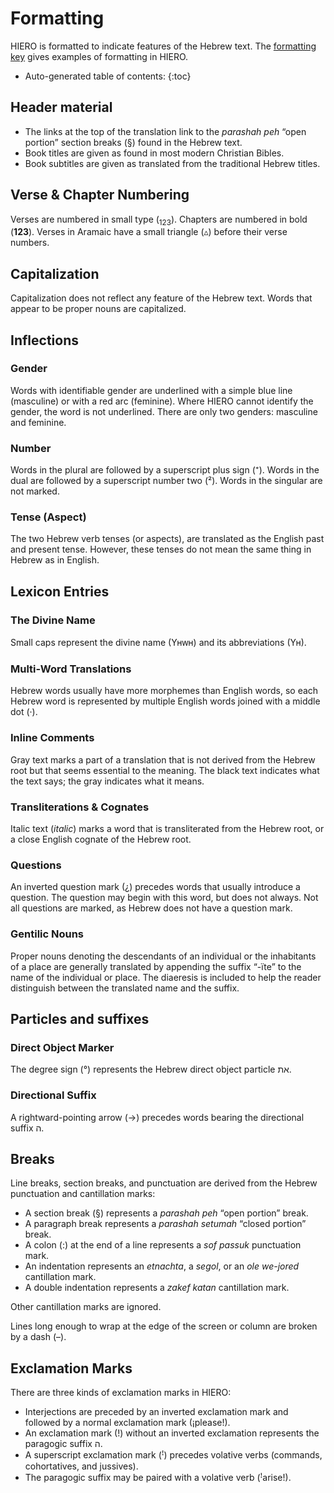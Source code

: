 # Formatting
HIERO is formatted to indicate features of the Hebrew text. The [formatting key](read/key.html) gives examples of formatting in HIERO.

* Auto-generated table of contents:
{:toc}

## Header material
- The links at the top of the translation link to the *parashah peh* “open portion” section breaks (§) found in the Hebrew text.
- Book titles are given as found in most modern Christian Bibles.
- Book subtitles are given as translated from the traditional Hebrew titles.

## Verse & Chapter Numbering
Verses are numbered in small type (<sub>123</sub>). Chapters are numbered in bold (**123**). Verses in Aramaic have a small triangle (&#9653;) before their verse numbers.

## Capitalization
Capitalization does not reflect any feature of the Hebrew text. Words that appear to be proper nouns are capitalized.

## Inflections
### Gender
Words with identifiable gender are underlined with a simple blue line (masculine) or with a red arc (feminine). Where HIERO cannot identify the gender, the word is not underlined. There are only two genders: masculine and feminine.
### Number
Words in the plural are followed by a superscript plus sign (⁺). Words in the dual are followed by a superscript number two (²). Words in the singular are not marked.
### Tense (Aspect)
The two Hebrew verb tenses (or aspects), are translated as the English past and present tense. However, these tenses do not mean the same thing in Hebrew as in English.

## Lexicon Entries
### The Divine Name
Small caps represent the divine name (Yʜᴡʜ) and its abbreviations (Yʜ).
### Multi-Word Translations
Hebrew words usually have more morphemes than English words, so each Hebrew word is represented by multiple English words joined with a middle dot (·).
### Inline Comments
Gray text marks a part of a translation that is not derived from the Hebrew root but that seems essential to the meaning. The black text indicates what the text says; the gray indicates what it means.
### Transliterations & Cognates
Italic text (*italic*) marks a word that is transliterated from the Hebrew root, or a close English cognate of the Hebrew root.
### Questions
An inverted question mark (¿) precedes words that usually introduce a question. The question may begin with this word, but does not always. Not all questions are marked, as Hebrew does not have a question mark.
### Gentilic Nouns
Proper nouns denoting the descendants of an individual or the inhabitants of a place are generally translated by appending the suffix “-ïte” to the name of the individual or place. The diaeresis is included to help the reader distinguish between the translated name and the suffix.

## Particles and suffixes
### Direct Object Marker
The degree sign (°) represents the Hebrew direct object particle את.
### Directional Suffix
A rightward-pointing arrow (→) precedes words bearing the directional suffix ה.

## Breaks
Line breaks, section breaks, and punctuation are derived from the Hebrew punctuation and cantillation marks:
- A section break (§) represents a *parashah peh* “open portion” break.
- A paragraph break represents a *parashah setumah* “closed portion” break.
- A colon (:) at the end of a line represents a *sof passuk* punctuation mark.
- An indentation represents an *etnachta*, a *segol*, or an *ole we-jored* cantillation mark.
- A double indentation represents a *zakef katan* cantillation mark.

Other cantillation marks are ignored.

Lines long enough to wrap at the edge of the screen or column are broken by a dash (–).

## Exclamation Marks
There are three kinds of exclamation marks in HIERO:
- Interjections are preceded by an inverted exclamation mark and followed by a normal exclamation mark (¡please!).
- An exclamation mark (!) without an inverted exclamation represents the paragogic suffix ה.
- A superscript exclamation mark (ꜝ) precedes volative verbs (commands, cohortatives, and jussives).
- The paragogic suffix may be paired with a volative verb (ꜝarise!).
